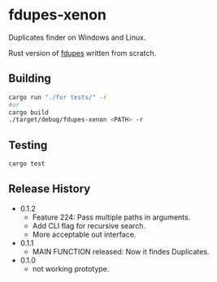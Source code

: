 # fdupes-xenon
Duplicates finder on Windows and Linux. 
<!---
[![NPM Version][npm-image]][npm-url]
[![Build Status][travis-image]][travis-url]
[![Downloads Stats][npm-downloads]][npm-url]
-->
<!---
Crposs-platform and 
-->
Rust version of [fdupes](https://github.com/adrianlopezroche/fdupes) written from scratch. 

[//]:![](header.png)

## Building

```sh
cargo run "./for tests/" -r
#or
cargo build
./target/debug/fdupes-xenon <PATH> -r
```

## Testing

```sh
cargo test
```

## Release History

* 0.1.2
    * Feature 224: Pass multiple paths in arguments.
    * Add CLI flag for recursive search.
    * More acceptable out interface.
* 0.1.1
    * MAIN FUNCTION released: Now it findes Duplicates.
* 0.1.0
    * not working prototype.
	
<!---
## Usage example

A few motivating and useful examples of how your product can be used. Spice this up with code blocks and potentially more screenshots.

## Development setup

Describe how to install all development dependencies and how to run an automated test-suite of some kind. Potentially do this for multiple platforms.

```sh
make install
npm test
```

## Release History

* 0.2.1
    * CHANGE: Update docs (module code remains unchanged)
* 0.2.0
    * CHANGE: Remove `setDefaultXYZ()`
    * ADD: Add `init()`
* 0.1.1
    * FIX: Crash when calling `baz()` (Thanks @GenerousContributorName!)
* 0.1.0
    * The first proper release
    * CHANGE: Rename `foo()` to `bar()`
* 0.0.1
    * Work in progress
-->
